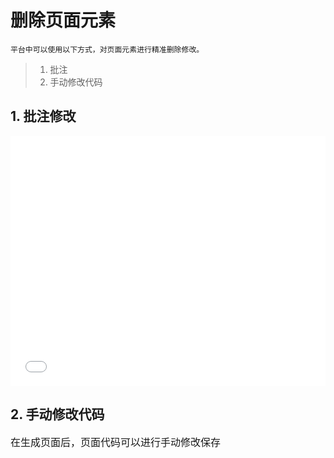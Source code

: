 # 删除页面元素

    平台中可以使用以下方式，对页面元素进行精准删除修改。


> 1. 批注
> 2. 手动修改代码

## 1. 批注修改
<div style="display: flex; justify-content:center; align-items:center;">
<iframe style="width:100%;height:400px;" src="//player.bilibili.com/player.html?aid=1201748488&bvid=BV1EF4m1c79t&cid=1468545236&p=1" scrolling="no" border="0" frameborder="no" framespacing="0" allowfullscreen="true"> </iframe>
</div>


## 2. 手动修改代码

<div style="font-size:16px;">

在生成页面后，页面代码可以进行手动修改保存

</div>
